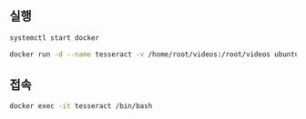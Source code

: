 ## 실행

```bash
systemctl start docker
```

```bash
docker run -d --name tesseract -v /home/root/videos:/root/videos ubuntu sleep infinity
```

## 접속

```bash
docker exec -it tesseract /bin/bash
```
